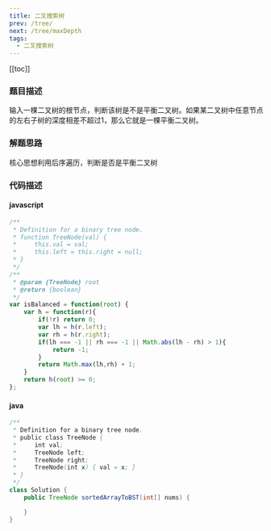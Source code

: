 ```yaml
---
title: 二叉搜索树
prev: /tree/
next: /tree/maxDepth
tags:
  - 二叉搜索树  
---
```


[[toc]]

### 题目描述
输入一棵二叉树的根节点，判断该树是不是平衡二叉树。如果某二叉树中任意节点的左右子树的深度相差不超过1，那么它就是一棵平衡二叉树。

### 解题思路

核心思想利用后序遍历，判断是否是平衡二叉树

### 代码描述

#### javascript
```js
/**
 * Definition for a binary tree node.
 * function TreeNode(val) {
 *     this.val = val;
 *     this.left = this.right = null;
 * }
 */
/**
 * @param {TreeNode} root
 * @return {boolean}
 */
var isBalanced = function(root) {
    var h = function(r){
        if(!r) return 0;
        var lh = h(r.left);
        var rh = h(r.right);
        if(lh === -1 || rh === -1 || Math.abs(lh - rh) > 1){
            return -1;
        }
        return Math.max(lh,rh) + 1;
    }
    return h(root) >= 0;
};
```
#### java
```java
/**
 * Definition for a binary tree node.
 * public class TreeNode {
 *     int val;
 *     TreeNode left;
 *     TreeNode right;
 *     TreeNode(int x) { val = x; }
 * }
 */
class Solution {
    public TreeNode sortedArrayToBST(int[] nums) {

    }
}
```

